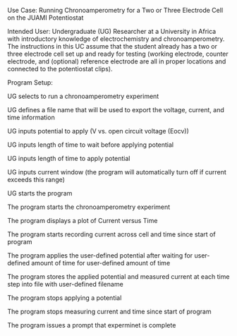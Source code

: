 Use Case: Running Chronoamperometry for a Two or Three Electrode Cell on the JUAMI Potentiostat 

Intended User: Undergraduate (UG) Researcher at a University in Africa with introductory knowledge of electrochemistry and chronoamperometry. The instructions in this UC assume that the student already has a two or three electrode cell set up and ready for testing (working electrode, counter electrode, and (optional) reference electrode are all in proper locations and connected to the potentiostat clips). 

Program Setup:

UG selects to run a chronoamperometry experiment

UG defines a file name that will be used to export the voltage, current, and time information

UG inputs potential to apply (V vs. open circuit voltage (Eocv))

UG inputs length of time to wait before applying potential

UG inputs length of time to apply potential

UG inputs current window (the program will automatically turn off if current exceeds this range)

UG starts the program

The program starts the chronoamperometry experiment

The program displays a plot of Current versus Time

The program starts recording current across cell and time since start of program

The program applies the user-defined potential after waiting for user-defined amount of time for user-defined amount of time

The program stores the applied potential and measured current at each time step into file with user-defined filename

The program stops applying a potential

The program stops measuring current and time since start of program

The program issues a prompt that experminet is complete
